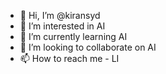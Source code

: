 - 👋 Hi, I’m @kiransyd
- 👀 I’m interested in AI
- 🌱 I’m currently learning AI
- 💞️ I’m looking to collaborate on AI
- 📫 How to reach me - LI

<!---
kiransyd/kiransyd is a ✨ special ✨ repository because its `README.md` (this file) appears on your GitHub profile.
You can click the Preview link to take a look at your changes.
--->

